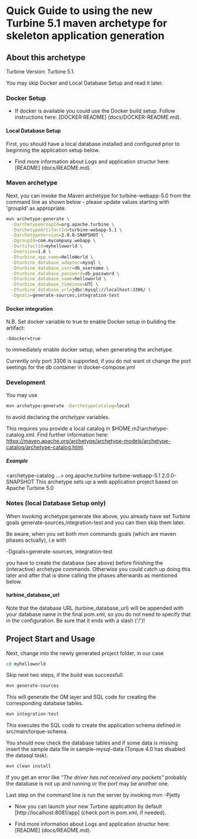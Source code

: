 # Quick Guide to using the new Turbine 5.1 maven archetype for skeleton application generation

## About this archetype 

Turbine Version: Turbine 5.1.

You may skip Docker and Local Database Setup and read it later.

### Docker Setup

- If docker is available you could use the Docker build setup. Follow instructions here: [DOCKER README] (docs/DOCKER-README.md).

#### Local Database Setup

First, you should have a local database installed and configured prior to 
beginning the application setup below.

- Find more information about Logs and application structur here: [README] (docs/README.md).


### Maven archetype 

Next, you can invoke the Maven archetype for turbine-webapp-5.0 from 
the command line as shown below - please update values starting 
with 'groupId' as appropriate.

```sh
mvn archetype:generate \
  -DarchetypeGroupId=org.apache.turbine \
  -DarchetypeArtifactId=turbine-webapp-5.1 \
  -DarchetypeVersion=2.0.0-SNAPSHOT \
  -DgroupId=com.mycompany.webapp \
  -DartifactId=myhelloworld \
  -Dversion=1.0 \
  -Dturbine_app_name=HelloWorld \
  -Dturbine_database_adapter=mysql \
  -Dturbine_database_user=db_username \
  -Dturbine_database_password=db_password \
  -Dturbine_database_name=helloworld \
  -Dturbine_database_timezone=UTC \
  -Dturbine_database_url=jdbc:mysql://localhost:3306/ \
  -Dgoals=generate-sources,integration-test
```

#### Docker integration

N.B. Set docker variable to true to enable Docker setup in building the artifact: 

    -Ddocker=true
    
to immediately enable docker setup, when generating the archetype. 

Currently only port 3306 is supported, if you do not want ot change the port seetings for the db container in docker-compose.yml

### Development

You may use 

```sh
mvn archetype:generate -DarchetypeCatalog=local
```

to avoid declaring the *archetype* variables.

This requires you provide a local catalog in $HOME\.m2\archetype-catalog.xml. Find further information here: https://maven.apache.org/archetype/archetype-models/archetype-catalog/archetype-catalog.html.

##### Example
<archetype-catalog ...>
 <archetype>
      <groupId>org.apache.turbine</groupId>
      <artifactId>turbine-webapp-5.1</artifactId>
      <version>2.0.0-SNAPSHOT</version>
      <description>This archetype sets up a web application project based on Apache Turbine 5.0</description>
    </archetype>
  </archetypes>
</archetype-catalog>

### Notes (local Database Setup only)

When invoking archetype:generate like above, you already have set Turbine goals generate-sources,integration-test 
and you can then skip them later.

Be aware, when you set both mvn commands goals (which are maven phases actually), i.e  with

-Dgoals=generate-sources, integration-test 

you have to create the database (see above) before finishing the (interactive) archetype commands. 
Otherwise you could catch up doing this later and after that is done calling the phases afterwards as mentioned below.

#### turbine_database_url

Note that the database URL (turbine_database_url) 
will be appended with your database name
in the final pom.xml, so you do not need to specify that in 
the configuration. Be sure that it ends with a slash ('/')!

## Project Start and Usage

Next, change into the newly generated project folder, in our case

```sh
cd myhelloworld
```

Skip next two steps, if the build was successfull.

```sh
mvn generate-sources
```
This will generate the OM layer and SQL code for creating the corresponding database tables.


```sh
mvn integration-test
```
This executes the SQL code to create the application schema defined  in src/main/torque-schema.

You should now check the database tables and if some data is missing
insert the sample data file in sample-mysql-data (Torque 4.0 has disabled the datasql task).

```sh
mvn clean install 
```

If you get an error like *"The driver has not received any packets"* probably the database is not up and running or the port may be another one.

Last step on the command line is run the server by invoking 
mvn -Pjetty

- Now you can launch your new Turbine application by default [http://localhost:8081/app] (check port in pom.xml, if needed).

- Find more information about Logs and application structur here: [README] (docs/README.md).
